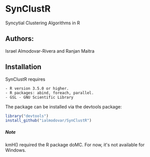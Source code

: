 # SynClustR
Syncytial Clustering Algorithms in R

## Authors:
Israel Almodovar-Rivera and Ranjan Maitra

## Installation

SynClustR requires

```
- R version 3.5.0 or higher.
- R packages: abind, foreach, parallel.
- GSL - GNU Scientific Library
```

The package can be installed via the devtools package:

```R
library("devtools")
install_github("ialmodovar/SynClustR")
```


##### Note

kmH() required the R package doMC. For now, it's not available for Windows. 

